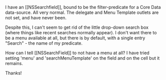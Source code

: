 

I have an [[NSSearchfield]], bound to be the filter-predicate for a Core Data data-source. All very normal. The delegate and Menu Template outlets are not set, and have never been.

Despite this, I can't seem to get rid of the little drop-down search box (where things like recent searches normally appear). I don't want there to be a menu available at all, but there is by default, with a single entry "Search" - the name of my predicate.

How can I tell [[NSSearchField]] to not have a menu at all? I have tried setting 'menu' and 'searchMenuTemplate' on the field and on the cell but it remains.

Thanks!